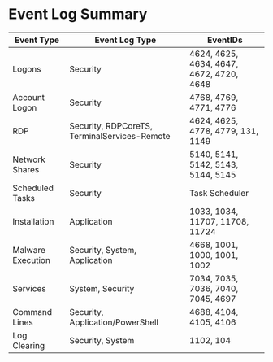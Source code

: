 # Event Log Summary  

 | Event Type | Event Log Type | EventIDs |  
 | --- | --- | --- |  
 | Logons | Security | 4624, 4625, 4634, 4647, 4672, 4720, 4648 |  
 | Account Logon | Security | 4768, 4769, 4771, 4776 |  
 | RDP | Security, RDPCoreTS, TerminalServices-Remote | 4624, 4625, 4778, 4779, 131, 1149 |  
 | Network Shares | Security | 5140, 5141, 5142, 5143, 5144, 5145 |  
 | Scheduled Tasks | Security | Task Scheduler | 4698, 106, 141, 200 |  
 | Installation | Application | 1033, 1034, 11707, 11708, 11724 |  
 | Malware Execution | Security, System, Application | 4668, 1001, 1000, 1001, 1002 |  
 |Services | System, Security | 7034, 7035, 7036, 7040, 7045, 4697 |  
 | Command Lines | Security, Application/PowerShell | 4688, 4104, 4105, 4106 |  
 | Log Clearing | Security, System | 1102, 104 |  
